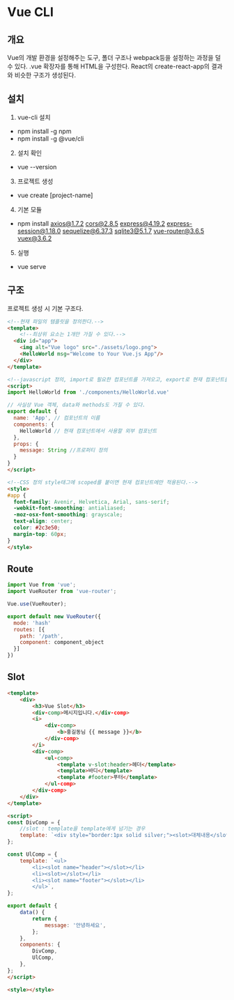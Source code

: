 # Vue CLI

## 개요
Vue의 개발 환경을 설정해주는 도구, 폴더 구조나 webpack등을 설정하는 과정을 덜 수 있다. .vue 확장자를 통해 HTML을 구성한다. React의 create-react-app의 결과와 비슷한 구조가 생성된다.

## 설치
1. vue-cli 설치
- npm install -g npm
- npm install -g @vue/cli
2. 설치 확인
- vue --version
3. 프로젝트 생성
- vue create [project-name]
4. 기본 모듈
- npm install axios@1.7.2 cors@2.8.5 express@4.19.2 express-session@1.18.0 sequelize@6.37.3 sqlite3@5.1.7 vue-router@3.6.5 vuex@3.6.2
5. 실행
- vue serve

## 구조
프로젝트 생성 시 기본 구조다.
```html
<!--현재 파일의 템플릿을 정의한다.-->
<template>
    <!--최상위 요소는 1개만 가질 수 있다.-->
  <div id="app">
    <img alt="Vue logo" src="./assets/logo.png">
    <HelloWorld msg="Welcome to Your Vue.js App"/>
  </div>
</template>

<!--javascript 정의, import로 필요한 컴포넌트를 가져오고, export로 현재 컴포넌트를 내보낸다.-->
<script>
import HelloWorld from './components/HelloWorld.vue'

// 사실상 Vue 객체, data와 methods도 가질 수 있다.
export default {
  name: 'App', // 컴포넌트의 이름
  components: {
    HelloWorld // 현재 컴포넌트에서 사용할 외부 컴포넌트
  },
  props: {
    message: String //프로퍼티 정의
  }
}
</script>

<!--CSS 정의 style태그에 scoped를 붙이면 현재 컴포넌트에만 적용된다.-->
<style>
#app {
  font-family: Avenir, Helvetica, Arial, sans-serif;
  -webkit-font-smoothing: antialiased;
  -moz-osx-font-smoothing: grayscale;
  text-align: center;
  color: #2c3e50;
  margin-top: 60px;
}
</style>
```

## Route
```javascript
import Vue from 'vue';
import VueRouter from 'vue-router';

Vue.use(VueRouter);

export default new VueRouter({
  mode: 'hash'
  routes: [{
    path: '/path',
    component: component_object
  }]
})

```

## Slot
```html
<template>
    <div>
        <h3>Vue Slot</h3>
        <div-comp>메시지입니다.</div-comp>
        <i>
            <div-comp>
                <b>홍길동님 {{ message }}</b>
            </div-comp>
        </i>
        <div-comp>
            <ul-comp>
                <template v-slot:header>헤더</template>
                <template>바디</template>
                <template #footer>푸터</template>
            </ul-comp>
        </div-comp>
    </div>
</template>

<script>
const DivComp = {
    //slot : template을 template에게 넘기는 경우
    template: `<div style="border:1px solid silver;"><slot>대체내용</slot></div>`,
};

const UlComp = {
    template: `<ul>
        <li><slot name="header"></slot></li>
        <li><slot></slot></li>
        <li><slot name="footer"></slot></li>
        </ul>`,
};

export default {
    data() {
        return {
            message: '안녕하세요',
        };
    },
    components: {
        DivComp,
        UlComp,
    },
};
</script>

<style></style>

```